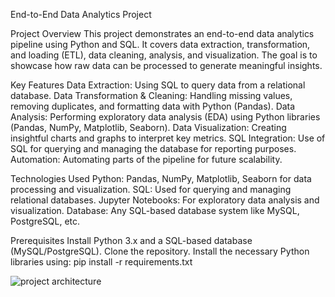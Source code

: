 End-to-End Data Analytics Project

Project Overview
This project demonstrates an end-to-end data analytics pipeline using Python and SQL.
It covers data extraction, transformation, and loading (ETL), data cleaning, analysis, and visualization.
The goal is to showcase how raw data can be processed to generate meaningful insights.

Key Features
Data Extraction: Using SQL to query data from a relational database.
Data Transformation & Cleaning: Handling missing values, removing duplicates, and formatting data with Python (Pandas).
Data Analysis: Performing exploratory data analysis (EDA) using Python libraries (Pandas, NumPy, Matplotlib, Seaborn).
Data Visualization: Creating insightful charts and graphs to interpret key metrics.
SQL Integration: Use of SQL for querying and managing the database for reporting purposes.
Automation: Automating parts of the pipeline for future scalability.

Technologies Used
Python: Pandas, NumPy, Matplotlib, Seaborn for data processing and visualization.
SQL: Used for querying and managing relational databases.
Jupyter Notebooks: For exploratory data analysis and visualization.
Database: Any SQL-based database system like MySQL, PostgreSQL, etc.

Prerequisites
Install Python 3.x and a SQL-based database (MySQL/PostgreSQL).
Clone the repository.
Install the necessary Python libraries using:
pip install -r requirements.txt


![project architecture](https://github.com/user-attachments/assets/02fad126-7078-4c25-bb42-196dfc2a8e19)
